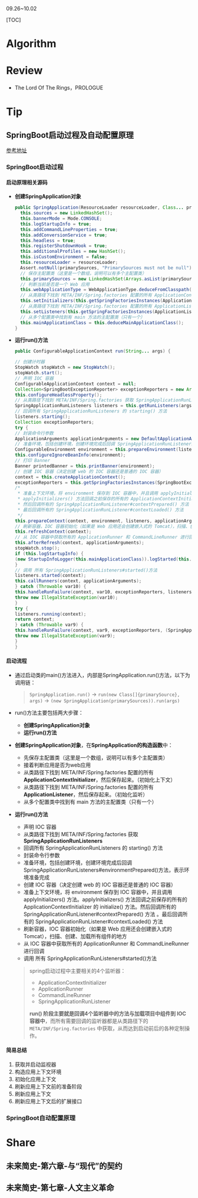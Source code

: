 09.26~10.02

[TOC]

# Algorithm



# Review

- The Lord Of The Rings，PROLOGUE


# Tip

## SpringBoot启动过程及自动配置原理

[参考地址](https://zhuanlan.zhihu.com/p/136469945)

### SpringBoot启动过程

#### 启动原理相关源码

- **创建SpringApplication对象**

  ```java
  public SpringApplication(ResourceLoader resourceLoader, Class... primarySources) { 
  	this.sources = new LinkedHashSet(); 
  	this.bannerMode = Mode.CONSOLE; 
  	this.logStartupInfo = true; 
  	this.addCommandLineProperties = true; 
  	this.addConversionService = true; 
  	this.headless = true; 
  	this.registerShutdownHook = true; 
  	this.additionalProfiles = new HashSet(); 
  	this.isCustomEnvironment = false; 
  	this.resourceLoader = resourceLoader; 
  	Assert.notNull(primarySources, "PrimarySources must not be null"); 
  	// 保存主配置类（这里是一个数组，说明可以有多个主配置类） 
  	this.primarySources = new LinkedHashSet(Arrays.asList(primarySources)); 
  	// 判断当前是否是一个 Web 应用 
  	this.webApplicationType = WebApplicationType.deduceFromClasspath(); 
  	// 从类路径下找到 META/INF/Spring.factories 配置的所有 ApplicationContextInitializer，然后保存起来 
  	this.setInitializers(this.getSpringFactoriesInstances(ApplicationContextInitializer.class)); 
  	// 从类路径下找到 META/INF/Spring.factories 配置的所有 ApplicationListener，然后保存起来 
  	this.setListeners(this.getSpringFactoriesInstances(ApplicationListener.class)); 
  	// 从多个配置类中找到有 main 方法的主配置类（只有一个） 
  	this.mainApplicationClass = this.deduceMainApplicationClass(); 
  }
  ```

- **运行run()方法**

  ```java
  public ConfigurableApplicationContext run(String... args) { 
  
  // 创建计时器 
  StopWatch stopWatch = new StopWatch(); 
  stopWatch.start(); 
  // 声明 IOC 容器 
  ConfigurableApplicationContext context = null; 
  Collection<SpringBootExceptionReporter> exceptionReporters = new ArrayList(); 
  this.configureHeadlessProperty(); 
  // 从类路径下找到 META/INF/Spring.factories 获取 SpringApplicationRunListeners 
  SpringApplicationRunListeners listeners = this.getRunListeners(args); 
  // 回调所有 SpringApplicationRunListeners 的 starting() 方法 
  listeners.starting(); 
  Collection exceptionReporters; 
  try { 
  // 封装命令行参数 
  ApplicationArguments applicationArguments = new DefaultApplicationArguments(args); 
  // 准备环境，包括创建环境，创建环境完成后回调 SpringApplicationRunListeners#environmentPrepared()方法，表示环境准备完成 
  ConfigurableEnvironment environment = this.prepareEnvironment(listeners, applicationArguments); 
  this.configureIgnoreBeanInfo(environment); 
  // 打印 Banner 
  Banner printedBanner = this.printBanner(environment); 
  // 创建 IOC 容器（决定创建 web 的 IOC 容器还是普通的 IOC 容器） 
  context = this.createApplicationContext(); 
  exceptionReporters = this.getSpringFactoriesInstances(SpringBootExceptionReporter.class, new Class[]{ConfigurableApplicationContext.class}, context); 
  /*
   * 准备上下文环境，将 environment 保存到 IOC 容器中，并且调用 applyInitializers() 方法
   * applyInitializers() 方法回调之前保存的所有的 ApplicationContextInitializer 的 initialize() 方法
   * 然后回调所有的 SpringApplicationRunListener#contextPrepared() 方法 
   * 最后回调所有的 SpringApplicationRunListener#contextLoaded() 方法 
   */
  this.prepareContext(context, environment, listeners, applicationArguments, printedBanner); 
  // 刷新容器，IOC 容器初始化（如果是 Web 应用还会创建嵌入式的 Tomcat），扫描、创建、加载所有组件的地方 
  this.refreshContext(context); 
  // 从 IOC 容器中获取所有的 ApplicationRunner 和 CommandLineRunner 进行回调 
  this.afterRefresh(context, applicationArguments); 
  stopWatch.stop(); 
  if (this.logStartupInfo) { 
  (new StartupInfoLogger(this.mainApplicationClass)).logStarted(this.getApplicationLog(), stopWatch); 
  } 
  // 调用 所有 SpringApplicationRunListeners#started()方法 
  listeners.started(context); 
  this.callRunners(context, applicationArguments); 
  } catch (Throwable var10) { 
  this.handleRunFailure(context, var10, exceptionReporters, listeners); 
  throw new IllegalStateException(var10); 
  } 
  try { 
  listeners.running(context); 
  return context; 
  } catch (Throwable var9) { 
  this.handleRunFailure(context, var9, exceptionReporters, (SpringApplicationRunListeners)null); 
  throw new IllegalStateException(var9); 
  } 
  }
  ```

#### 启动流程

- 通过启动类的main()方法进入，内部是SpringApplication.run()方法，以下为调用链：

  > `SpringApplication.run()` -> `run(new Class[]{primarySource}, args)` -> `(new SpringApplication(primarySources)).run(args)`

- run()方法主要包括两大步骤：

  - **创建SpringApplication对象**
  - **运行run()方法**

- **创建SpringApplication对象**，在**SpringApplication的构造函数**中：

  - 先保存主配置类（这里是一个数组，说明可以有多个主配置类） 
  - 接着判断应用是否为web应用
  - 从类路径下找到 META/INF/Spring.factories 配置的所有 **ApplicationContextInitializer**，然后保存起来。（初始化上下文）
  - 从类路径下找到 META/INF/Spring.factories 配置的所有 **ApplicationListener**，然后保存起来。（初始化监听）
  - 从多个配置类中找到有 main 方法的主配置类（只有一个）

- **运行run()方法**

  - 声明 IOC 容器 
  - 从类路径下找到 META/INF/Spring.factories 获取 **SpringApplicationRunListeners**
  - 回调所有 SpringApplicationRunListeners 的 starting() 方法
  - 封装命令行参数
  - 准备环境，包括创建环境，创建环境完成后回调 SpringApplicationRunListeners#environmentPrepared()方法，表示环境准备完成 
  - 创建 IOC 容器（决定创建 web 的 IOC 容器还是普通的 IOC 容器） 
  - 准备上下文环境，将 environment 保存到 IOC 容器中，并且调用 applyInitializers() 方法。applyInitializers() 方法回调之前保存的所有的 ApplicationContextInitializer 的 initialize() 方法。然后回调所有的 SpringApplicationRunListener#contextPrepared() 方法 。最后回调所有的 SpringApplicationRunListener#contextLoaded() 方法   
  - 刷新容器，IOC 容器初始化（如果是 Web 应用还会创建嵌入式的 Tomcat），扫描、创建、加载所有组件的地方 
  - 从 IOC 容器中获取所有的 ApplicationRunner 和 CommandLineRunner 进行回调 
  - 调用 所有 SpringApplicationRunListeners#started()方法 

  > spring启动过程中主要相关的4个监听器：
  >
  > - ApplicationContextInitializer
  > - ApplicationRunner
  > - CommandLineRunner
  > - SpringApplicationRunListener
  >
  > **run() 阶段主要就是回调4个监听器中的方法与加载项目中组件到 IOC 容器中**，而所有需要回调的监听器都是从类路径下的 `META/INF/Spring.factories` 中获取，从而达到启动前后的各种定制操作。

#### 简易总结

1. 获取并启动监视器
2. 构造应用上下文环境
3. 初始化应用上下文
4. 刷新应用上下文前的准备阶段
5. 刷新应用上下文
6. 刷新应用上下文后的扩展接口

### SpringBoot自动配置原理



 


# Share

## 未来简史-第六章-与“现代”的契约



## 未来简史-第七章-人文主义革命

